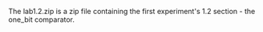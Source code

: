 The lab1.2.zip is a zip file containing the first experiment's 1.2 section - the one_bit comparator.

